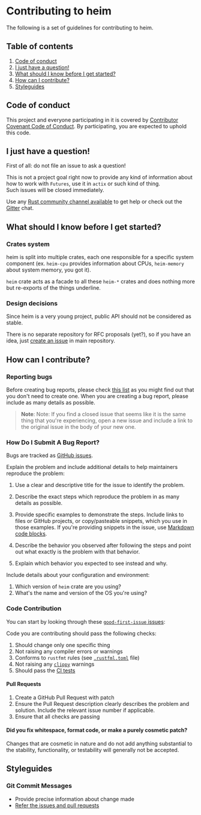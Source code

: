 # Contributing to heim

The following is a set of guidelines for contributing to heim.

## Table of contents

 1. [Code of conduct](#code-of-conduct)
 2. [I just have a question!](#i-just-have-a-question)
 3. [What should I know before I get started?](#what-should-i-know-before-i-get-started)
 4. [How can I contribute?](#how-can-i-contribute)
 5. [Styleguides](#styleguides)

## Code of conduct

This project and everyone participating in it is covered by [Contributor Covenant Code of Conduct](https://github.com/heim-rs/heim/blob/master/CODE_OF_CONDUCT.md).
By participating, you are expected to uphold this code.

## I just have a question!

First of all: do not file an issue to ask a question!

This is not a project goal right now to provide any kind of information
about how to work with `Futures`, use it in `actix` or such kind of thing.\
Such issues will be closed immediately.

Use any [Rust community channel available](https://www.rust-lang.org/community#contribute-talk) to get help
or check out the [Gitter](https://gitter.im/heim-rs/heim) chat.

## What should I know before I get started?

### Crates system

heim is split into multiple crates, each one responsible for a specific system component
(ex. `heim-cpu` provides information about CPUs, `heim-memory` about system memory, you got it).

`heim` crate acts as a facade to all these `heim-*` crates and does nothing more
but re-exports of the things underline.

### Design decisions

Since heim is a very young project, public API should not be considered as stable.

There is no separate repository for RFC proposals (yet?), so if you have an idea,
just [create an issue](https://github.com/heim-rs/heim/issues/new) in main repository.

## How can I contribute?

### Reporting bugs

Before creating bug reports, please check [this list](https://github.com/heim-rs/heim/issues)
as you might find out that you don't need to create one.
When you are creating a bug report, please include as many details as possible.

> **Note**: Note: If you find a closed issue that seems like it is the same thing that you're experiencing,
> open a new issue and include a link to the original issue in the body of your new one.

### How Do I Submit A Bug Report?

Bugs are tracked as [GitHub issues](https://github.com/heim-rs/heim/issues).

Explain the problem and include additional details to help maintainers reproduce the problem:

 1. Use a clear and descriptive title for the issue to identify the problem.

 2. Describe the exact steps which reproduce the problem in as many details as possible.

 3. Provide specific examples to demonstrate the steps. Include links to files or GitHub projects,
    or copy/pasteable snippets, which you use in those examples.
    If you're providing snippets in the issue, use [Markdown code blocks](https://help.github.com/articles/markdown-basics/#multiple-lines).

 4. Describe the behavior you observed after following the steps and point out what exactly is the problem with that behavior.

 5. Explain which behavior you expected to see instead and why.

Include details about your configuration and environment:

 1. Which version of `heim` crate are you using?
 2. What's the name and version of the OS you're using?

### Code Contribution

You can start by looking through these [`good-first-issue` issues](https://github.com/heim-rs/heim/issues?q=is%3Aissue+is%3Aopen+label%3AC-good-first-issue):

Code you are contributing should pass the following checks:

 1. Should change only one specific thing
 2. Not raising any compiler errors or warnings
 3. Conforms to `rustfmt` rules (see [`.rustfml.toml`](https://github.com/heim-rs/heim/blob/master/.rustfmt.toml) file)
 4. Not raising any [`clippy`](https://github.com/rust-lang/rust-clippy) warnings
 5. Should pass the [CI tests](https://dev.azure.com/heim-rs/heim/_build/latest)

#### Pull Requests

 1. Create a GitHub Pull Request with patch
 2. Ensure the Pull Request description clearly describes the problem and solution.
    Include the relevant issue number if applicable.
 3. Ensure that all checks are passing

#### Did you fix whitespace, format code, or make a purely cosmetic patch?

Changes that are cosmetic in nature and do not add anything substantial to the stability, functionality,
or testability will generally not be accepted.

## Styleguides

### Git Commit Messages

 * Provide precise information about change made
 * [Refer the issues and pull requests](https://help.github.com/en/articles/closing-issues-using-keywords)
